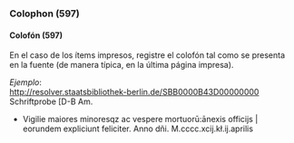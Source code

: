 ### Colophon (597)

#### Colofón (597)
En el caso de los ítems impresos, registre el colofón tal como se presenta en la fuente (de manera típica, en la última página impresa).

_Ejemplo_:  
[http://resolver.staatsbibliothek-berlin.de/SBB0000B43D00000000  
](http://resolver.staatsbibliothek-berlin.de/SBB0000B43D00000000)Schriftprobe [D-B Am.

- Vigilie maiores minoresqz ac vespere mortuorū:ānexis officijs | eorundem expliciunt feliciter. Anno dñi. M.cccc.xcij.kł.ij.aprilis
